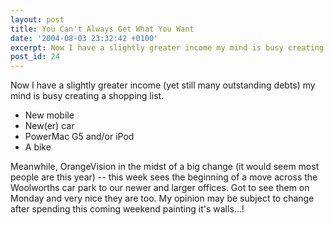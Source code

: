 ```yaml
---
layout: post
title: You Can't Always Get What You Want
date: '2004-08-03 23:32:42 +0100'
excerpt: Now I have a slightly greater income my mind is busy creating a shopping list.
post_id: 24
---
```

Now I have a slightly greater income (yet still many outstanding debts) my mind is busy creating a shopping list.

* New mobile
* New(er) car
* PowerMac G5 and/or iPod
* A bike

Meanwhile, OrangeVision in the midst of a big change (it would seem most people are this year) -- this week sees the beginning of a move across the Woolworths car park to our newer and larger offices. Got to see them on Monday and very nice they are too. My opinion may be subject to change after spending this coming weekend painting it's walls...!